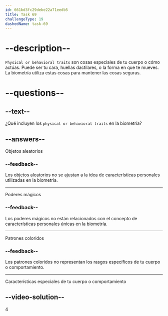 ```yaml
---
id: 661bd3fc29debe22a71eedb5
title: Task 69
challengeType: 19
dashedName: task-69
---
```


# --description--

`Physical or behavioral traits` son cosas especiales de tu cuerpo o cómo actúas. Puede ser tu cara, huellas dactilares, o la forma en que te mueves. La biometría utiliza estas cosas para mantener las cosas seguras.

# --questions--

## --text--

¿Qué incluyen los `physical or behavioral traits` en la biometría?

## --answers--

Objetos aleatorios

### --feedback--

Los objetos aleatorios no se ajustan a la idea de características personales utilizadas en la biometría.

---

Poderes mágicos

### --feedback--

Los poderes mágicos no están relacionados con el concepto de características personales únicas en la biometría.

---

Patrones coloridos

### --feedback--

Los patrones coloridos no representan los rasgos específicos de tu cuerpo o comportamiento.

---

Características especiales de tu cuerpo o comportamiento

## --video-solution--

4
